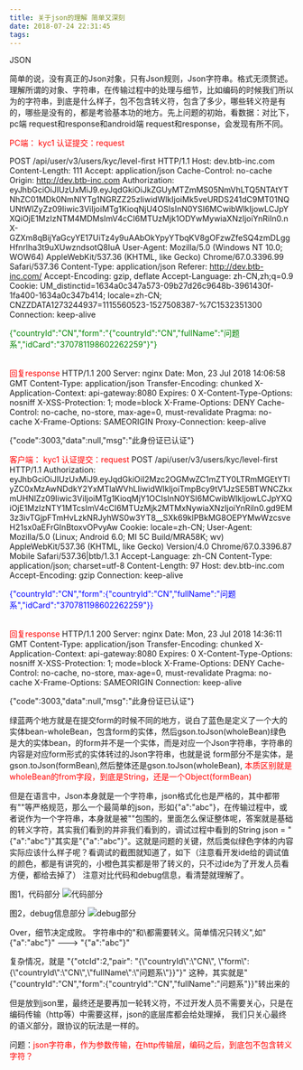 ```yaml
---
title: 关于json的理解 简单又深刻
date: 2018-07-24 22:31:45
tags:
---
```


JSON

简单的说，没有真正的Json对象，只有Json规则，Json字符串。格式无须赘述。理解所谓的对象、字符串，在传输过程中的处理与细节，比如编码的时候我们所以为的字符串，到底是什么样子，包不包含转义符，包含了多少，哪些转义符是有的，哪些是没有的，都是考验基本功的地方。先上问题的初始，看数据：对比下，pc端 request和response和android端 request和response，会发现有所不同。

<!--more-->

<font color=red>PC端：
kyc1 认证提交：request</font>

POST /api/user/v3/users/kyc/level-first HTTP/1.1
Host: dev.btb-inc.com
Content-Length: 111
Accept: application/json
Cache-Control: no-cache
Origin: http://dev.btb-inc.com
Authorization: eyJhbGciOiJIUzUxMiJ9.eyJqdGkiOiJkZGUyMTZmMS05NmVhLTQ5NTAtYTNhZC01MDk0NmNlYTg1NGRZZ25zIiwidWlkIjoiMk5veURDS241dC9MT01NQUNtWlZyZz09Iiwic3ViIjoiMTg1KioqNjU4OSIsInN0YSI6MCwibWlkIjowLCJpYXQiOjE1MzIzNTM4MDMsImV4cCI6MTUzMjk1ODYwMywiaXNzIjoiYnRiIn0.nX-GZXm8qBijYaGcyYE17UiTz4y9uAAbOkYpyYTbqKV8gOFzwZfeSQ4zmDLggHfnrlha3t9uXUwzndsotQ8IuA
User-Agent: Mozilla/5.0 (Windows NT 10.0; WOW64) AppleWebKit/537.36 (KHTML, like Gecko) Chrome/67.0.3396.99 Safari/537.36
Content-Type: application/json
Referer: http://dev.btb-inc.com/
Accept-Encoding: gzip, deflate
Accept-Language: zh-CN,zh;q=0.9
Cookie: UM_distinctid=1634a0c347a573-09b27d26c9648b-3961430f-1fa400-1634a0c347b414; locale=zh-CN; CNZZDATA1273244937=1115560523-1527508387-%7C1532351300
Connection: keep-alive

<font color=green>{"countryId":"CN","form":"{\"countryId\":\"CN\",\"fullName\":\"问题系\",\"idCard\":\"370781198602262259\"}"}</font>

<br>
<font color=red>回复response</font>
HTTP/1.1 200 
Server: nginx
Date: Mon, 23 Jul 2018 14:06:58 GMT
Content-Type: application/json
Transfer-Encoding: chunked
X-Application-Context: api-gateway:8080
Expires: 0
X-Content-Type-Options: nosniff
X-XSS-Protection: 1; mode=block
X-Frame-Options: DENY
Cache-Control: no-cache, no-store, max-age=0, must-revalidate
Pragma: no-cache
X-Frame-Options: SAMEORIGIN
Proxy-Connection: keep-alive

{"code":3003,"data":null,"msg":"此身份证已认证"}

<font color=red>客户端：
kyc1 认证提交：request</font>
POST /api/user/v3/users/kyc/level-first HTTP/1.1
Authorization: eyJhbGciOiJIUzUxMiJ9.eyJqdGkiOiI2Mzc2OGMwZC1mZTY0LTRmMGEtYTIyZC0xMzAwNDdkY2YxMTlaWVhLIiwidWlkIjoiTmpBcy9tV1JzSE5BTWNCZkxmUHNlZz09Iiwic3ViIjoiMTg1KioqMjY1OCIsInN0YSI6MCwibWlkIjowLCJpYXQiOjE1MzIzNTY1MTcsImV4cCI6MTUzMjk2MTMxNywiaXNzIjoiYnRiIn0.gd9EM3z3ivTGjpFTmHvLzkNRJyhWS0w3YT8__SXk69klPBkMG8OEPYMwWzcsveH21sx0aEFrGInBtoxvOPvyAw
Cookie: locale=zh-CN;
User-Agent: Mozilla/5.0 (Linux; Android 6.0; MI 5C Build/MRA58K; wv) AppleWebKit/537.36 (KHTML, like Gecko) Version/4.0 Chrome/67.0.3396.87 Mobile Safari/537.36|btb/1.3.1
Accept-Language: zh-CN
Content-Type: application/json; charset=utf-8
Content-Length: 97
Host: dev.btb-inc.com
Accept-Encoding: gzip
Connection: keep-alive

<font color=blue>{"countryId":"CN","form":{"countryId":"CN","fullName":"问题系","idCard":"370781198602262259"}}</font>

<br>
<font color=red>回复response</font>
HTTP/1.1 200 
Server: nginx
Date: Mon, 23 Jul 2018 14:36:11 GMT
Content-Type: application/json
Transfer-Encoding: chunked
X-Application-Context: api-gateway:8080
Expires: 0
X-Content-Type-Options: nosniff
X-XSS-Protection: 1; mode=block
X-Frame-Options: DENY
Cache-Control: no-cache, no-store, max-age=0, must-revalidate
Pragma: no-cache
X-Frame-Options: SAMEORIGIN
Connection: keep-alive

{"code":3003,"data":null,"msg":"此身份证已认证"}

绿蓝两个地方就是在提交form的时候不同的地方，说白了蓝色是定义了一个大的实体bean-wholeBean，包含form的实体，然后gson.toJson(wholeBean)绿色是大的实体bean，的form并不是一个实体，而是对应一个Json字符串，字符串的内容是对应form形式的实体转过的Json字符串，也就是说
form部分不是实体，是gson.toJson(formBean),然后整体还是gson.toJson(wholeBean),
<font color=red>本质区别就是wholeBean的from字段，到底是String，还是一个Object(formBean)</font>

但是在语言中，Json本身就是一个字符串，json格式化也是严格的，其中都带有""等严格规范，那么一个最简单的json，形如{"a":"abc"}，在传输过程中，或者说作为一个字符串，本身就是被""包围的，里面怎么保证整体呢，答案就是基础的转义字符，其实我们看到的并非我们看到的，调试过程中看到的String json = "{"a":"abc"}"其实是"{\"a\":\"abc\"}"。这就是问题的关键，然后类似绿色字体的内容实际应该什么样子呢？看调试的截图就知道了，如下（注意看开发ide给的调试值的颜色，都是有讲究的，小橙色其实都是带了转义的，只不过ide为了开发人员看方便，都给去掉了）
注意对比代码和debug信息，看清楚就理解了。

图1，代码部分
![代码部分](https://app.yinxiang.com/shard/s59/res/c3f1fd40-c7bd-408c-9b37-c9435af1e9bf/json%E5%88%86%E6%9E%901.png)

图2，debug信息部分
![debug部分](https://app.yinxiang.com/shard/s59/res/6c73bb97-0caa-4443-aa6e-895afa9f5978/json%E5%88%86%E6%9E%902.png)

Over，细节决定成败。
字符串中的"和\都需要转义。简单情况只转义",如"{"a":"abc"}" ---> "{\"a\":\"abc\"}"

复杂情况，就是
"{\"otcId\":2,\"pair\":
\"{\\\"countryId\\\":\\\"CN\\\",
\\\"form\\\":{\\\"countryId\\\":\\\"CN\\\",\\\"fullName\\\":\\\"问题系\\\"}}\"}"
这种，其实就是"{\"countryId\":\"CN\",\"form\":{\"countryId\":\"CN\",\"fullName\":\"问题系\"}}"转出来的

但是放到json里，最终还是要再加一轮转义符，不过开发人员不需要关心，只是在编码传输（http等）中需要这样，json的底层库都会给处理掉，
我们只关心最终的语义部分，跟协议的玩法是一样的。

问题：<font color=red>json字符串，作为参数传输，在http传输层，编码之后，到底包不包含转义字符？</font>
